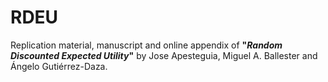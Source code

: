 # RDEU

Replication material, manuscript and online appendix of **"*Random Discounted Expected Utility*"** by Jose Apesteguia, Miguel A. Ballester and Ángelo Gutiérrez-Daza.

